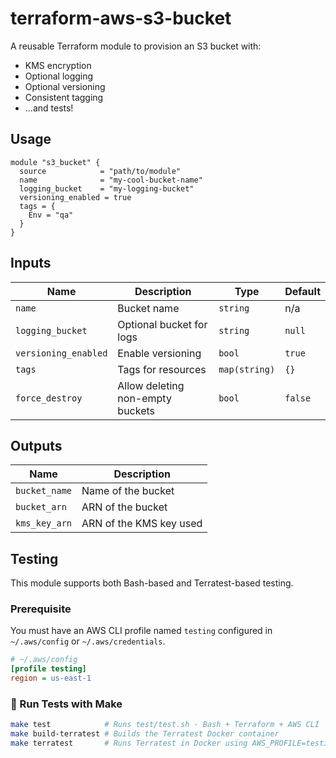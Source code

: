 # terraform-aws-s3-bucket

A reusable Terraform module to provision an S3 bucket with:

- KMS encryption
- Optional logging
- Optional versioning
- Consistent tagging
- ...and tests!

## Usage

```hcl
module "s3_bucket" {
  source            = "path/to/module"
  name              = "my-cool-bucket-name"
  logging_bucket    = "my-logging-bucket"
  versioning_enabled = true
  tags = {
    Env = "qa"
  }
}
```

## Inputs

| Name              | Description                        | Type         | Default |
|-------------------|------------------------------------|--------------|---------|
| `name`            | Bucket name                        | `string`     | n/a     |
| `logging_bucket`  | Optional bucket for logs           | `string`     | `null`  |
| `versioning_enabled` | Enable versioning               | `bool`       | `true`  |
| `tags`            | Tags for resources                 | `map(string)`| `{}`    |
| `force_destroy`   | Allow deleting non-empty buckets   | `bool`       | `false` |

## Outputs

| Name          | Description                    |
|---------------|--------------------------------|
| `bucket_name` | Name of the bucket             |
| `bucket_arn`  | ARN of the bucket              |
| `kms_key_arn` | ARN of the KMS key used        |


##  Testing

This module supports both Bash-based and Terratest-based testing.

### Prerequisite

You must have an AWS CLI profile named `testing` configured in `~/.aws/config` or `~/.aws/credentials`.

```ini
# ~/.aws/config
[profile testing]
region = us-east-1
```
### 🔧 Run Tests with Make

```bash
make test            # Runs test/test.sh - Bash + Terraform + AWS CLI
make build-terratest # Builds the Terratest Docker container
make terratest       # Runs Terratest in Docker using AWS_PROFILE=testing

